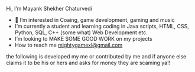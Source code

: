  Hi, I’m Mayank Shekher Chaturvedi
- 👀 I’m interested in Coaing, game development, gaming and music
-  I’m currently a student and learning coding in Java scripts, HTML, CSS, Python, SQL, C++ (some what) Web Development etc.
-  I’m looking to MAKE SOME GOOD WORK on my projects
- How to reach me mightygamexl@gmail.com

the following is developed my me or contributed by me and if anyone else claims it to be his or hers and asks for money they are scaming ya!!

<!---
MayankShekherchaturvedi/MayankShekherchaturvedi is a ✨ special ✨ repository because its `README.md` (this file) appears on your GitHub profile.
You can click the Preview link to take a look at your changes.
--->
